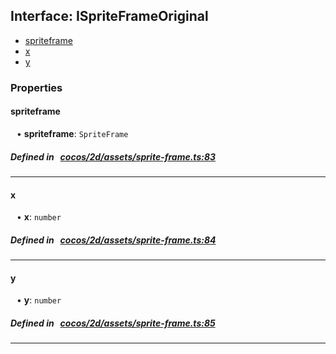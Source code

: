 ## Interface: ISpriteFrameOriginal

- [spriteframe](#spriteframe)
- [x](#x)
- [y](#y)

### Properties

#### spriteframe

<div style="margin-left: 10px;">


• **spriteframe**: ``SpriteFrame``

</div>

##### Defined in &nbsp;   [cocos/2d/assets/sprite-frame.ts:83](https://github.com/cocos-creator/engine/blob/c7bf6b8a9/cocos/2d/assets/sprite-frame.ts#L83)&nbsp;
___
#### x

<div style="margin-left: 10px;">


• **x**: ``number``

</div>

##### Defined in &nbsp;   [cocos/2d/assets/sprite-frame.ts:84](https://github.com/cocos-creator/engine/blob/c7bf6b8a9/cocos/2d/assets/sprite-frame.ts#L84)&nbsp;
___
#### y

<div style="margin-left: 10px;">


• **y**: ``number``

</div>

##### Defined in &nbsp;   [cocos/2d/assets/sprite-frame.ts:85](https://github.com/cocos-creator/engine/blob/c7bf6b8a9/cocos/2d/assets/sprite-frame.ts#L85)&nbsp;
___
